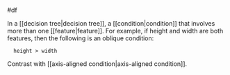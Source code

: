 #df

In a [[decision tree|decision tree]], a
[[condition|condition]] that involves more than one
[[feature|feature]]. For example, if height and width are both features,
then the following is an oblique condition:
<pre class="prettyprint" translate="no" dir="ltr"><code translate="no" dir="ltr">  height &gt; width
</code></pre>
Contrast with [[axis-aligned condition|axis-aligned condition]].

